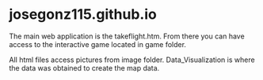 # josegonz115.github.io

The main web application is the takeflight.htm.
From there you can have access to the interactive game located in game folder.

All html files access pictures from image folder.
Data_Visualization is where the data was obtained to create the map data. 
